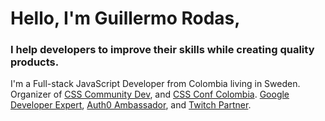 # Hello, I'm Guillermo Rodas,
### I help developers to improve their skills while creating quality products.
I'm a Full-stack JavaScript Developer from Colombia living in Sweden. Organizer of [CSS Community Dev](https://cssc.dev/discord), and [CSS Conf Colombia](https://cssconf.co/).
[Google Developer Expert](https://glrz.me/gde), [Auth0 Ambassador](https://glrz.me/auth0), and [Twitch Partner](https://glrz.me/stream).
